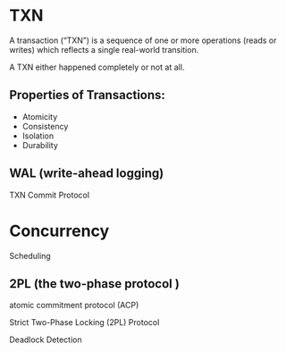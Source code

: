 # TXN
A transaction (“TXN”) is a sequence of one or more operations (reads or writes) which reflects a single real-world transition.

A TXN either happened completely or not at all.

## Properties of Transactions:

- Atomicity
- Consistency
- Isolation
- Durability


## WAL  (write-ahead logging)

TXN Commit Protocol

# Concurrency

Scheduling 


## 2PL (the two-phase  protocol )

atomic commitment protocol (ACP)

Strict Two-Phase Locking (2PL) Protocol

Deadlock Detection
